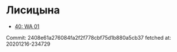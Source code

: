 # Лисицына
- [40: WA 01](40.md)

Commit: 2408e61a276084fa2f2f778cbf75d1b880a5cb37
 fetched at: 20201216-234729

